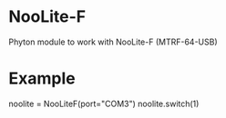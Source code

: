 # NooLite-F
Phyton module to work with NooLite-F (MTRF-64-USB)

# Example

noolite = NooLiteF(port="COM3")
noolite.switch(1)
